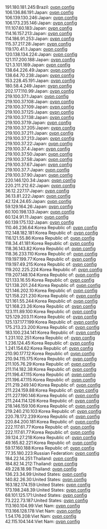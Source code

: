 191.180.181.245:Brazil: [ovpn config](vpn/191_180_181_245.ovpn)  
106.136.86.191:Japan: [ovpn config](vpn/106_136_86_191.ovpn)  
106.139.130.246:Japan: [ovpn config](vpn/106_139_130_246.ovpn)  
106.173.235.146:Japan: [ovpn config](vpn/106_173_235_146.ovpn)  
111.107.60.183:Japan: [ovpn config](vpn/111_107_60_183.ovpn)  
114.16.157.213:Japan: [ovpn config](vpn/114_16_157_213.ovpn)  
114.186.91.253:Japan: [ovpn config](vpn/114_186_91_253.ovpn)  
115.37.217.28:Japan: [ovpn config](vpn/115_37_217_28.ovpn)  
119.170.41.1:Japan: [ovpn config](vpn/119_170_41_1.ovpn)  
120.138.134.224:Japan: [ovpn config](vpn/120_138_134_224.ovpn)  
121.117.200.188:Japan: [ovpn config](vpn/121_117_200_188.ovpn)  
121.3.101.169:Japan: [ovpn config](vpn/121_3_101_169.ovpn)  
138.64.226.49:Japan: [ovpn config](vpn/138_64_226_49.ovpn)  
138.64.70.238:Japan: [ovpn config](vpn/138_64_70_238.ovpn)  
153.228.45.191:Japan: [ovpn config](vpn/153_228_45_191.ovpn)  
180.58.4.249:Japan: [ovpn config](vpn/180_58_4_249.ovpn)  
202.177.110.99:Japan: [ovpn config](vpn/202_177_110_99.ovpn)  
219.100.37.1:Japan: [ovpn config](vpn/219_100_37_1.ovpn)  
219.100.37.108:Japan: [ovpn config](vpn/219_100_37_108.ovpn)  
219.100.37.109:Japan: [ovpn config](vpn/219_100_37_109.ovpn)  
219.100.37.125:Japan: [ovpn config](vpn/219_100_37_125.ovpn)  
219.100.37.138:Japan: [ovpn config](vpn/219_100_37_138.ovpn)  
219.100.37.19:Japan: [ovpn config](vpn/219_100_37_19.ovpn)  
219.100.37.205:Japan: [ovpn config](vpn/219_100_37_205.ovpn)  
219.100.37.211:Japan: [ovpn config](vpn/219_100_37_211.ovpn)  
219.100.37.213:Japan: [ovpn config](vpn/219_100_37_213.ovpn)  
219.100.37.22:Japan: [ovpn config](vpn/219_100_37_22.ovpn)  
219.100.37.4:Japan: [ovpn config](vpn/219_100_37_4.ovpn)  
219.100.37.50:Japan: [ovpn config](vpn/219_100_37_50.ovpn)  
219.100.37.58:Japan: [ovpn config](vpn/219_100_37_58.ovpn)  
219.100.37.67:Japan: [ovpn config](vpn/219_100_37_67.ovpn)  
219.100.37.7:Japan: [ovpn config](vpn/219_100_37_7.ovpn)  
219.100.37.90:Japan: [ovpn config](vpn/219_100_37_90.ovpn)  
220.146.120.34:Japan: [ovpn config](vpn/220_146_120_34.ovpn)  
220.211.212.62:Japan: [ovpn config](vpn/220_211_212_62.ovpn)  
36.12.227.17:Japan: [ovpn config](vpn/36_12_227_17.ovpn)  
36.13.81.222:Japan: [ovpn config](vpn/36_13_81_222.ovpn)  
42.124.24.65:Japan: [ovpn config](vpn/42_124_24_65.ovpn)  
59.129.164.26:Japan: [ovpn config](vpn/59_129_164_26.ovpn)  
60.100.198.133:Japan: [ovpn config](vpn/60_100_198_133.ovpn)  
60.124.91.11:Japan: [ovpn config](vpn/60_124_91_11.ovpn)  
60.139.175.132:Japan: [ovpn config](vpn/60_139_175_132.ovpn)  
110.46.236.64:Korea Republic of: [ovpn config](vpn/110_46_236_64.ovpn)  
112.148.182.181:Korea Republic of: [ovpn config](vpn/112_148_182_181.ovpn)  
116.121.55.86:Korea Republic of: [ovpn config](vpn/116_121_55_86.ovpn)  
118.34.41.181:Korea Republic of: [ovpn config](vpn/118_34_41_181.ovpn)  
118.36.143.82:Korea Republic of: [ovpn config](vpn/118_36_143_82.ovpn)  
118.36.233.110:Korea Republic of: [ovpn config](vpn/118_36_233_110.ovpn)  
119.197.199.77:Korea Republic of: [ovpn config](vpn/119_197_199_77.ovpn)  
119.197.49.215:Korea Republic of: [ovpn config](vpn/119_197_49_215.ovpn)  
119.202.225.224:Korea Republic of: [ovpn config](vpn/119_202_225_224.ovpn)  
119.207.148.104:Korea Republic of: [ovpn config](vpn/119_207_148_104.ovpn)  
121.133.16.55:Korea Republic of: [ovpn config](vpn/121_133_16_55.ovpn)  
121.138.201.244:Korea Republic of: [ovpn config](vpn/121_138_201_244.ovpn)  
121.146.202.10:Korea Republic of: [ovpn config](vpn/121_146_202_10.ovpn)  
121.158.221.230:Korea Republic of: [ovpn config](vpn/121_158_221_230.ovpn)  
121.161.55.244:Korea Republic of: [ovpn config](vpn/121_161_55_244.ovpn)  
121.168.23.26:Korea Republic of: [ovpn config](vpn/121_168_23_26.ovpn)  
123.111.89.100:Korea Republic of: [ovpn config](vpn/123_111_89_100.ovpn)  
125.129.203.11:Korea Republic of: [ovpn config](vpn/125_129_203_11.ovpn)  
125.137.177.199:Korea Republic of: [ovpn config](vpn/125_137_177_199.ovpn)  
175.213.23.200:Korea Republic of: [ovpn config](vpn/175_213_23_200.ovpn)  
183.100.234.141:Korea Republic of: [ovpn config](vpn/183_100_234_141.ovpn)  
1.231.102.251:Korea Republic of: [ovpn config](vpn/1_231_102_251.ovpn)  
1.236.124.45:Korea Republic of: [ovpn config](vpn/1_236_124_45.ovpn)  
1.241.154.62:Korea Republic of: [ovpn config](vpn/1_241_154_62.ovpn)  
210.90.177.12:Korea Republic of: [ovpn config](vpn/210_90_177_12.ovpn)  
210.94.115.175:Korea Republic of: [ovpn config](vpn/210_94_115_175.ovpn)  
211.105.76.29:Korea Republic of: [ovpn config](vpn/211_105_76_29.ovpn)  
211.114.182.38:Korea Republic of: [ovpn config](vpn/211_114_182_38.ovpn)  
211.196.47.115:Korea Republic of: [ovpn config](vpn/211_196_47_115.ovpn)  
211.196.47.115:Korea Republic of: [ovpn config](vpn/211_196_47_115.ovpn)  
211.219.249.140:Korea Republic of: [ovpn config](vpn/211_219_249_140.ovpn)  
211.224.159.88:Korea Republic of: [ovpn config](vpn/211_224_159_88.ovpn)  
211.227.190.146:Korea Republic of: [ovpn config](vpn/211_227_190_146.ovpn)  
211.244.114.126:Korea Republic of: [ovpn config](vpn/211_244_114_126.ovpn)  
218.146.159.106:Korea Republic of: [ovpn config](vpn/218_146_159_106.ovpn)  
219.240.210.103:Korea Republic of: [ovpn config](vpn/219_240_210_103.ovpn)  
220.78.172.239:Korea Republic of: [ovpn config](vpn/220_78_172_239.ovpn)  
220.84.200.181:Korea Republic of: [ovpn config](vpn/220_84_200_181.ovpn)  
222.117.61.77:Korea Republic of: [ovpn config](vpn/222_117_61_77.ovpn)  
222.117.61.77:Korea Republic of: [ovpn config](vpn/222_117_61_77.ovpn)  
39.124.27.218:Korea Republic of: [ovpn config](vpn/39_124_27_218.ovpn)  
49.165.82.221:Korea Republic of: [ovpn config](vpn/49_165_82_221.ovpn)  
59.17.160.188:Korea Republic of: [ovpn config](vpn/59_17_160_188.ovpn)  
77.35.180.223:Russian Federation: [ovpn config](vpn/77_35_180_223.ovpn)  
184.22.14.251:Thailand: [ovpn config](vpn/184_22_14_251.ovpn)  
184.82.14.212:Thailand: [ovpn config](vpn/184_82_14_212.ovpn)  
49.228.18.98:Thailand: [ovpn config](vpn/49_228_18_98.ovpn)  
136.23.34.99:United States: [ovpn config](vpn/136_23_34_99.ovpn)  
140.82.26.30:United States: [ovpn config](vpn/140_82_26_30.ovpn)  
163.182.174.159:United States: [ovpn config](vpn/163_182_174_159.ovpn)  
173.198.248.39:United States: [ovpn config](vpn/173_198_248_39.ovpn)  
68.101.125.171:United States: [ovpn config](vpn/68_101_125_171.ovpn)  
73.222.73.187:United States: [ovpn config](vpn/73_222_73_187.ovpn)  
113.160.104.99:Viet Nam: [ovpn config](vpn/113_160_104_99.ovpn)  
113.166.128.178:Viet Nam: [ovpn config](vpn/113_166_128_178.ovpn)  
1.54.176.208:Viet Nam: [ovpn config](vpn/1_54_176_208.ovpn)  
42.115.104.144:Viet Nam: [ovpn config](vpn/42_115_104_144.ovpn)  
